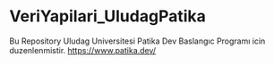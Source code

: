 # VeriYapilari_UludagPatika
Bu Repository Uludag Universitesi Patika Dev Baslangıc Programı icin duzenlenmistir.
https://www.patika.dev/
